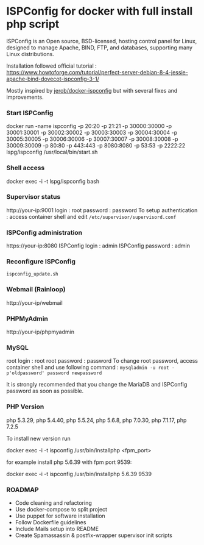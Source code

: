 # ISPConfig for docker with full install php script
ISPConfig is an Open source, BSD-licensed, hosting control panel for Linux, designed to manage Apache, BIND, FTP, and databases, supporting many Linux distributions.

Installation followed official tutorial : https://www.howtoforge.com/tutorial/perfect-server-debian-8-4-jessie-apache-bind-dovecot-ispconfig-3-1/

Mostly inspired by [jerob/docker-ispconfig](https://hub.docker.com/r/jerob/docker-ispconfig/) but with several fixes and improvements.

### **Start ISPConfig**

docker run -name ispconfig  -p 20:20 -p 21:21 -p 30000:30000 -p 30001:30001 -p 30002:30002 -p 30003:30003 -p 30004:30004 -p 30005:30005 -p 30006:30006 -p 30007:30007 -p 30008:30008 -p 30009:30009 -p 80:80 -p 443:443 -p 8080:8080 -p 53:53 -p 2222:22 lspg/ispconfig /usr/local/bin/start.sh

### **Shell access**

docker exec -i -t lspg/ispconfig bash

### **Supervisor status**

http://your-ip:9001
login : root
password : password
To setup authentication : access container shell and edit `/etc/supervisor/supervisord.conf`

### **ISPConfig administration**

https://your-ip:8080
ISPConfig login : admin
ISPConfig password : admin

### **Reconfigure ISPConfig**

`ispconfig_update.sh`

### **Webmail (Rainloop)**

http://your-ip/webmail

### **PHPMyAdmin**

http://your-ip/phpmyadmin

### **MySQL**
root login : root
root password : password
To change root password, access container shell and use following command :
`mysqladmin -u root -p'oldpassword' password newpassword`

It is strongly recommended that you change the MariaDB and ISPConfig password as soon as possible.

### **PHP Version**
php 5.3.29, php 5.4.40, php 5.5.24, php 5.6.8, php 7.0.30, php 7.1.17, php 7.2.5

To install new version run

docker exec -i -t ispconfig /usr/bin/installphp <version> <fpm_port>

for example install php 5.6.39 with fpm port 9539:

docker exec -i -t ispconfig /usr/bin/installphp 5.6.39 9539

### **ROADMAP**
* Code cleaning and refactoring
* Use docker-compose to split project
* Use puppet for software installation
* Follow Dockerfile guidelines
* Include Mails setup into README
* Create Spamassassin & postfix-wrapper supervisor init scripts